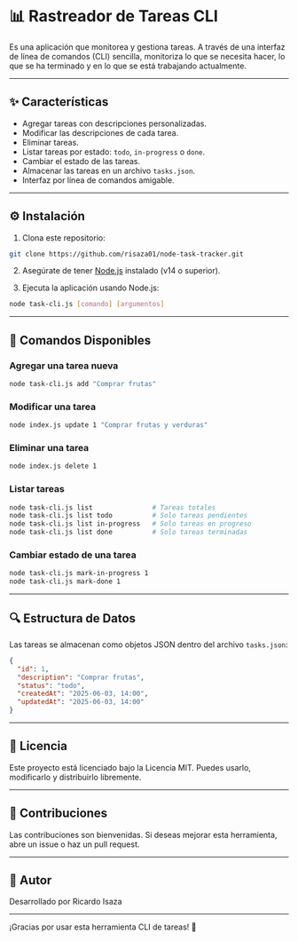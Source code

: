 # 📊 Rastreador de Tareas CLI

Es una aplicación que monitorea y gestiona tareas. A través de una interfaz de línea de comandos (CLI) sencilla, monitoriza lo que se necesita hacer, lo que se ha terminado y en lo que se está trabajando actualmente.

---

## ✨ Características

- Agregar tareas con descripciones personalizadas.
- Modificar las descripciones de cada tarea.
- Eliminar tareas.
- Listar tareas por estado: `todo`, `in-progress` o `done`.
- Cambiar el estado de las tareas.
- Almacenar las tareas en un archivo `tasks.json`.
- Interfaz por línea de comandos amigable.

---

## ⚙️ Instalación

1. Clona este repositorio:

```bash
git clone https://github.com/risaza01/node-task-tracker.git
```

2. Asegúrate de tener [Node.js](https://nodejs.org) instalado (v14 o superior).

3. Ejecuta la aplicación usando Node.js:

```bash
node task-cli.js [comando] [argumentos]
```

---

## 📖 Comandos Disponibles

### Agregar una tarea nueva

```bash
node task-cli.js add "Comprar frutas"
```

### Modificar una tarea

```bash
node index.js update 1 "Comprar frutas y verduras"
```

### Eliminar una tarea

```bash
node index.js delete 1
```

### Listar tareas

```bash
node task-cli.js list               # Tareas totales
node task-cli.js list todo          # Solo tareas pendientes
node task-cli.js list in-progress   # Solo tareas en progreso
node task-cli.js list done          # Solo tareas terminadas
```

### Cambiar estado de una tarea

```bash
node task-cli.js mark-in-progress 1
node task-cli.js mark-done 1
```

---

## 🔍 Estructura de Datos

Las tareas se almacenan como objetos JSON dentro del archivo `tasks.json`:

```json
{
  "id": 1,
  "description": "Comprar frutas",
  "status": "todo",
  "createdAt": "2025-06-03, 14:00",
  "updatedAt": "2025-06-03, 14:00"
}
```

---

## 📗 Licencia

Este proyecto está licenciado bajo la Licencia MIT. Puedes usarlo, modificarlo y distribuirlo libremente.

---

## 💬 Contribuciones

Las contribuciones son bienvenidas. Si deseas mejorar esta herramienta, abre un issue o haz un pull request.

---

## 🚀 Autor

Desarrollado por Ricardo Isaza

---

¡Gracias por usar esta herramienta CLI de tareas! 🚀
